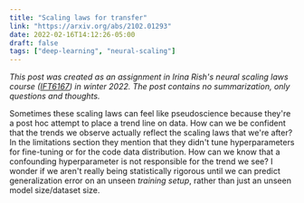 ```yaml
---
title: "Scaling laws for transfer"
link: "https://arxiv.org/abs/2102.01293"
date: 2022-02-16T14:12:26-05:00
draft: false
tags: ["deep-learning", "neural-scaling"]
---
```


*This post was created as an assignment in Irina Rish's neural scaling laws course ([IFT6167](https://sites.google.com/view/nsl-course)) in winter 2022. The post contains no summarization, only questions and thoughts.*

Sometimes these scaling laws can feel like pseudoscience because they're a post hoc attempt to place a trend line on data. How can we be confident that the trends we observe actually reflect the scaling laws that we're after? In the limitations section they mention that they didn't tune hyperparameters for fine-tuning or for the code data distribution. How can we know that a confounding hyperparameter is not responsible for the trend we see? I wonder if we aren't really being statistically rigorous until we can predict generalization error on an unseen *training setup*, rather than just an unseen model size/dataset size.
